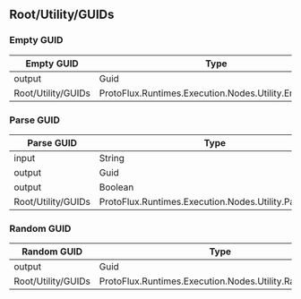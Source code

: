 <!-----------------------------------------------------------------------+
 ! This file has been generated using a script. Do not edit it manually. !
 ! Edit the individual node pages instead.                               !
 +----------------------------------------------------------------------->

## Root/Utility/GUIDs

### Empty GUID

<!-- ProtofluxNode:start -->
| Empty GUID | Type | Label |
| --- | ---- | ----- |
| output | Guid | * |
| Root/Utility/GUIDs | ProtoFlux.Runtimes.Execution.Nodes.Utility.EmptyGUID |  |
<!-- ProtofluxNode:end -->


### Parse GUID

<!-- ProtofluxNode:start -->
| Parse GUID | Type | Label |
| --- | ---- | ----- |
| input | String | Str |
| output | Guid | Value |
| output | Boolean | Parsed |
| Root/Utility/GUIDs | ProtoFlux.Runtimes.Execution.Nodes.Utility.ParseGUID |  |
<!-- ProtofluxNode:end -->


### Random GUID

<!-- ProtofluxNode:start -->
| Random GUID | Type | Label |
| --- | ---- | ----- |
| output | Guid | * |
| Root/Utility/GUIDs | ProtoFlux.Runtimes.Execution.Nodes.Utility.RandomGUID |  |
<!-- ProtofluxNode:end -->



